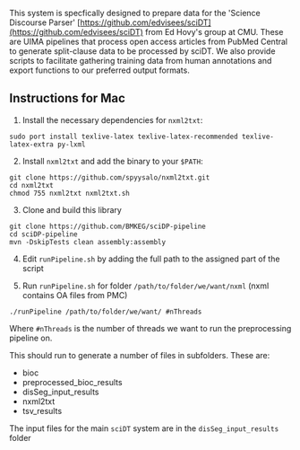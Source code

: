 This system is specfically designed to prepare data for the 'Science Discourse Parser' [https://github.com/edvisees/sciDT](https://github.com/edvisees/sciDT) from Ed Hovy's group at CMU. These are UIMA pipelines that  process open access articles from PubMed Central to generate split-clause data to be processed by sciDT. We also provide scripts to facilitate gathering training data from human annotations and export functions to our preferred output formats. 

## Instructions for Mac

1. Install the necessary dependencies for `nxml2txt`:

 ```Shell
 sudo port install texlive-latex texlive-latex-recommended texlive-latex-extra py-lxml
 ```

2. Install `nxml2txt` and add the binary to your `$PATH`:

 ```Shell
 git clone https://github.com/spyysalo/nxml2txt.git
 cd nxml2txt
 chmod 755 nxml2txt nxml2txt.sh
 ```

3. Clone and build this library

 ```Shell
 git clone https://github.com/BMKEG/sciDP-pipeline
 cd sciDP-pipeline
 mvn -DskipTests clean assembly:assembly
 ```

4. Edit `runPipeline.sh` by adding the full path to the assigned part of the script

5. Run `runPipeline.sh` for folder `/path/to/folder/we/want/nxml` (nxml contains OA files from PMC)

 ```Shell
 ./runPipeline /path/to/folder/we/want/ #nThreads 
 ```
Where `#nThreads` is the number of threads we want to run the preprocessing pipeline on. 

This should run to generate a number of files in subfolders. These are:

* bioc				
* preprocessed_bioc_results
* disSeg_input_results		
* nxml2txt			
* tsv_results

The input files for the main `sciDT` system are in the `disSeg_input_results` folder 
